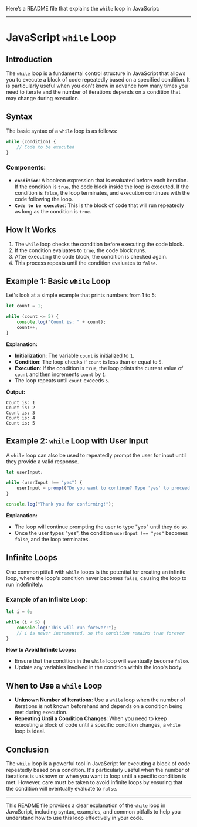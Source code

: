 Here’s a README file that explains the `while` loop in JavaScript:

---

# JavaScript `while` Loop

## Introduction

The `while` loop is a fundamental control structure in JavaScript that allows you to execute a block of code repeatedly based on a specified condition. It is particularly useful when you don't know in advance how many times you need to iterate and the number of iterations depends on a condition that may change during execution.

## Syntax

The basic syntax of a `while` loop is as follows:

```javascript
while (condition) {
    // Code to be executed
}
```

### Components:

- **`condition`**: A boolean expression that is evaluated before each iteration. If the condition is `true`, the code block inside the loop is executed. If the condition is `false`, the loop terminates, and execution continues with the code following the loop.
- **`Code to be executed`**: This is the block of code that will run repeatedly as long as the condition is `true`.

## How It Works

1. The `while` loop checks the condition before executing the code block.
2. If the condition evaluates to `true`, the code block runs.
3. After executing the code block, the condition is checked again.
4. This process repeats until the condition evaluates to `false`.

## Example 1: Basic `while` Loop

Let's look at a simple example that prints numbers from 1 to 5:

```javascript
let count = 1;

while (count <= 5) {
    console.log("Count is: " + count);
    count++;
}
```

**Explanation:**

- **Initialization**: The variable `count` is initialized to `1`.
- **Condition**: The loop checks if `count` is less than or equal to `5`.
- **Execution**: If the condition is `true`, the loop prints the current value of `count` and then increments `count` by `1`.
- The loop repeats until `count` exceeds `5`.

**Output:**

```
Count is: 1
Count is: 2
Count is: 3
Count is: 4
Count is: 5
```

## Example 2: `while` Loop with User Input

A `while` loop can also be used to repeatedly prompt the user for input until they provide a valid response.

```javascript
let userInput;

while (userInput !== "yes") {
    userInput = prompt("Do you want to continue? Type 'yes' to proceed.");
}

console.log("Thank you for confirming!");
```

**Explanation:**

- The loop will continue prompting the user to type "yes" until they do so.
- Once the user types "yes", the condition `userInput !== "yes"` becomes `false`, and the loop terminates.

## Infinite Loops

One common pitfall with `while` loops is the potential for creating an infinite loop, where the loop's condition never becomes `false`, causing the loop to run indefinitely.

### Example of an Infinite Loop:

```javascript
let i = 0;

while (i < 5) {
    console.log("This will run forever!");
    // i is never incremented, so the condition remains true forever
}
```

**How to Avoid Infinite Loops:**

- Ensure that the condition in the `while` loop will eventually become `false`.
- Update any variables involved in the condition within the loop's body.

## When to Use a `while` Loop

- **Unknown Number of Iterations**: Use a `while` loop when the number of iterations is not known beforehand and depends on a condition being met during execution.
- **Repeating Until a Condition Changes**: When you need to keep executing a block of code until a specific condition changes, a `while` loop is ideal.

## Conclusion

The `while` loop is a powerful tool in JavaScript for executing a block of code repeatedly based on a condition. It's particularly useful when the number of iterations is unknown or when you want to loop until a specific condition is met. However, care must be taken to avoid infinite loops by ensuring that the condition will eventually evaluate to `false`.

---

This README file provides a clear explanation of the `while` loop in JavaScript, including syntax, examples, and common pitfalls to help you understand how to use this loop effectively in your code.